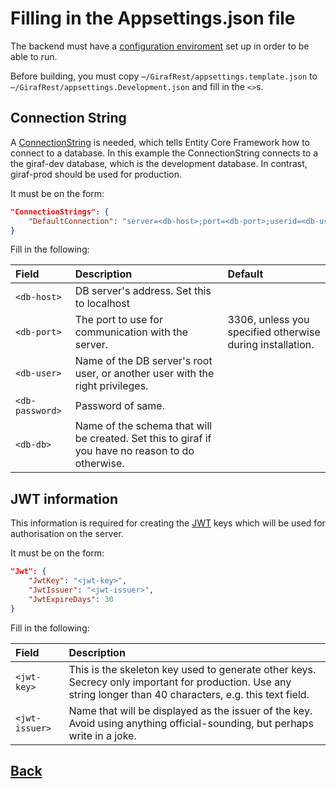 # Filling in the Appsettings.json file

The backend must have a [configuration enviroment](https://docs.microsoft.com/da-dk/aspnet/core/fundamentals/configuration/index?view=aspnetcore-2.2)
set up in order to be able to run.

Before building, you must copy ```⋯/GirafRest/appsettings.template.json```
to ```⋯/GirafRest/appsettings.Development.json``` and fill in the ```<>```s.

## Connection String

A [ConnectionString](https://docs.microsoft.com/en-us/ef/core/miscellaneous/connection-strings)
is needed, which tells Entity Core Framework how to connect to a database.
In this example the ConnectionString connects to a the giraf-dev database, which
is the development database. In contrast, giraf-prod should be used for production.

It must be on the form:

```json
"ConnectionStrings": {
    "DefaultConnection": "server=<db-host>;port=<db-port>;userid=<db-user>;password=<db-password>;database=<db-db>;Allow User Variables=True"
}
```

Fill in the following:

| Field | Description | Default |
|:---|:---|:---|
| ```<db-host>``` | DB server's address. Set this to localhost | |
| ```<db-port>``` | The port to use for communication with the server. | 3306, unless you specified otherwise during installation. |
| ```<db-user>``` | Name of the DB server's root user, or another user with the right privileges. | |
| ```<db-password>``` | Password of same. | |
| ```<db-db>``` | Name of the schema that will be created. Set this to giraf if you have no reason to do otherwise.| |

## JWT information

This information is required for creating the [JWT](https://jwt.io/) keys which
will be used for authorisation on the server.

It must be on the form:

```json
"Jwt": {
    "JwtKey": "<jwt-key>",
    "JwtIssuer": "<jwt-issuer>",
    "JwtExpireDays": 30
}
```

Fill in the following:

| Field | Description |
| :-----|:------------|
|```<jwt-key>``` | This is the skeleton key used to generate other keys. Secrecy only important for production. Use any string longer than 40 characters, e.g. this text field.|
| ```<jwt-issuer>``` | Name that will be displayed as the issuer of the key. Avoid using anything official-sounding, but perhaps write in a joke.|

## [Back](index.md)